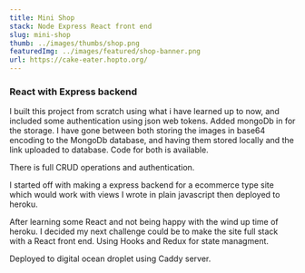 ```yaml
---
title: Mini Shop
stack: Node Express React front end
slug: mini-shop
thumb: ../images/thumbs/shop.png
featuredImg: ../images/featured/shop-banner.png
url: https://cake-eater.hopto.org/
---
```


### React with Express backend

I built this project from scratch using what i have learned up to now, and included some authentication using json web tokens. Added mongoDb in for the storage.
I have gone between both storing the images in base64 encoding to the MongoDb database, and having them stored locally and the link uploaded to database. Code for both is available.

There is full CRUD operations and authentication.

I started off with making a express backend for a ecommerce type site which would work with views I wrote in plain javascript then deployed to heroku.

After learning some React and not being happy with the wind up time of heroku. I decided my next challenge could be to make the site full stack with a React front end. Using Hooks and Redux for state managment.

Deployed to digital ocean droplet using Caddy server.
